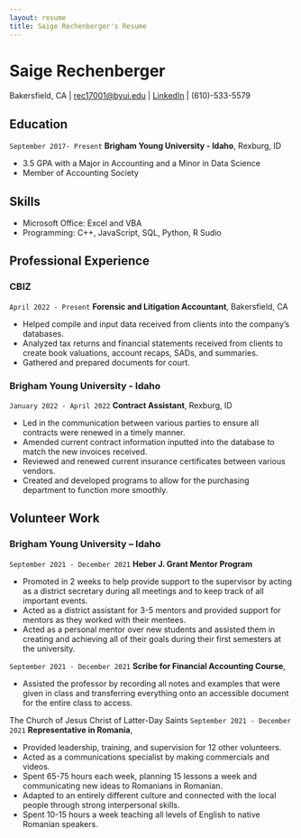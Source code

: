 ```yaml
---
layout: resume
title: Saige Rechenberger's Resume
---
```


# Saige Rechenberger

<div id="webaddress">
Bakersfield, CA
| <a href="mailto:rec17001@byui.edu">rec17001@byui.edu</a>
| <a href="www.linkedin.com/in/saige-rechenberger ">LinkedIn</a>
| (610)-533-5579
</div>

<!-- https://www.monique.tech/the-art-of-markdown -->

## Education

`September 2017- Present`
**Brigham Young University - Idaho**, Rexburg, ID

- 3.5 GPA with a Major in Accounting and a Minor in Data Science
- Member of Accounting Society

## Skills

- Microsoft Office: Excel and VBA
- Programming: C++, JavaScript, SQL, Python, R Sudio

## Professional Experience

### CBIZ

`April 2022 - Present`
**Forensic and Litigation Accountant**, Bakersfield, CA

- Helped compile and input data received from clients into the company’s databases.
- Analyzed tax returns and financial statements received from clients to create book valuations, account recaps, SADs, and summaries.
- Gathered and prepared documents for court.

### Brigham Young University - Idaho

`January 2022 - April 2022`
**Contract Assistant**, Rexburg, ID

- Led in the communication between various parties to ensure all contracts were renewed in a timely manner.
- Amended current contract information inputted into the database to match the new invoices received.
- Reviewed and renewed current insurance certificates between various vendors.
- Created and developed programs to allow for the purchasing department to function more smoothly.

## Volunteer Work

### Brigham Young University – Idaho

`September 2021 - December 2021`
**Heber J. Grant Mentor Program**

- Promoted in 2 weeks to help provide support to the supervisor by acting as a district secretary during all meetings and to keep track of all important events.
- Acted as a district assistant for 3-5 mentors and provided support for mentors as they worked with their mentees.
- Acted as a personal mentor over new students and assisted them in creating and achieving all of their goals during their first semesters at the university.

`September 2021 - December 2021`
**Scribe for Financial Accounting Course**,

- Assisted the professor by recording all notes and examples that were given in class and transferring everything onto an accessible document for the entire class to access.

The Church of Jesus Christ of Latter-Day Saints
`September 2021 - December 2021`
**Representative in Romania**,

- Provided leadership, training, and supervision for 12 other volunteers.
- Acted as a communications specialist by making commercials and videos.
- Spent 65-75 hours each week, planning 15 lessons a week and communicating new ideas to Romanians in Romanian.
- Adapted to an entirely different culture and connected with the local people through strong interpersonal skills.
- Spent 10-15 hours a week teaching all levels of English to native Romanian speakers.

<!-- ### Footer

Last updated: March 2023 -->
